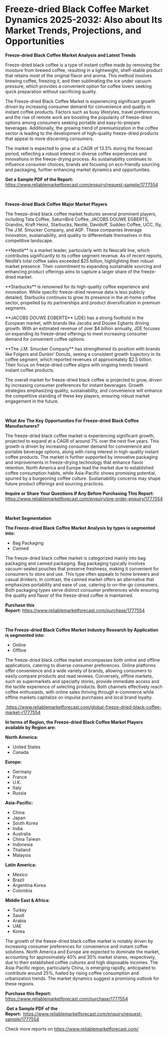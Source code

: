 <p><h1>Freeze-dried Black Coffee Market Dynamics 2025-2032: Also about Its Market Trends, Projections, and Opportunities</h1></p><p><strong>Freeze-dried Black Coffee Market Analysis and Latest Trends</strong></p>
<p><p>Freeze-dried black coffee is a type of instant coffee made by removing the moisture from brewed coffee, resulting in a lightweight, shelf-stable product that retains most of the original flavor and aroma. This method involves brewing coffee, freezing it, and then sublimating the ice under vacuum pressure, which provides a convenient option for coffee lovers seeking quick preparation without sacrificing quality.</p><p>The Freeze-dried Black Coffee Market is experiencing significant growth driven by increasing consumer demand for convenience and quality in instant coffee products. Factors such as busy lifestyles, travel preferences, and the rise of remote work are boosting the popularity of freeze-dried options among consumers seeking portable and easy-to-prepare beverages. Additionally, the growing trend of premiumization in the coffee sector is leading to the development of high-quality freeze-dried products that appeal to more discerning consumers.</p><p>The market is expected to grow at a CAGR of 13.3% during the forecast period, reflecting a robust interest in diverse coffee experiences and innovations in the freeze-drying process. As sustainability continues to influence consumer choices, brands are focusing on eco-friendly sourcing and packaging, further enhancing market dynamics and opportunities.</p></p>
<p><strong>Get a Sample PDF of the Report:&nbsp;</strong> <a href="https://www.reliablemarketforecast.com/enquiry/request-sample/1777554?utm_campaign=2320&utm_medium=2&utm_source=Github&utm_content=ia&utm_term=07042025&utm_id=freeze-dried-black-coffee">https://www.reliablemarketforecast.com/enquiry/request-sample/1777554</a></p>
<p>&nbsp;</p>
<p><strong>Freeze-dried Black Coffee Major Market Players</strong></p>
<p><p>The freeze-dried black coffee market features several prominent players, including Tata Coffee, SaturnBird Coffee, JACOBS DOUWE EGBERTS, Grandos, Kraft Heinz, Starbucks, Nestlé, Davidoff, Sudden Coffee, UCC, Illy, The J.M. Smucker Company, and AGF. These companies leverage innovation, sustainability, and quality to differentiate themselves in this competitive landscape.</p><p>**Nestlé** is a market leader, particularly with its Nescafé line, which contributes significantly to its coffee segment revenue. As of recent reports, Nestlé’s total coffee sales exceeded $25 billion, highlighting their robust market presence. Their commitment to expanding sustainable sourcing and enhancing product offerings aims to capture a larger share of the freeze-dried market.</p><p>**Starbucks** is renowned for its high-quality coffee experience and innovation. While specific freeze-dried revenue data is less publicly detailed, Starbucks continues to grow its presence in the at-home coffee sector, propelled by its partnerships and product diversification in premium segments.</p><p>**JACOBS DOUWE EGBERTS** (JDE) has a strong foothold in the European market, with brands like Jacobs and Douwe Egberts driving growth. With an estimated revenue of over $4 billion annually, JDE focuses on expanding its freeze-dried offerings to meet increasing consumer demand for convenient coffee options.</p><p>**The J.M. Smucker Company** has strengthened its position with brands like Folgers and Dunkin' Donuts, seeing a consistent growth trajectory in its coffee segment, which reported revenues of approximately $2.5 billion. Their focus on freeze-dried coffee aligns with ongoing trends toward instant coffee products.</p><p>The overall market for freeze-dried black coffee is projected to grow, driven by increasing consumer preferences for instant beverages. Growth strategies emphasizing quality, sustainability, and convenience will enhance the competitive standing of these key players, ensuring robust market engagement in the future.</p></p>
<p>&nbsp;</p>
<p><strong>What Are The Key Opportunities For Freeze-dried Black Coffee Manufacturers?</strong></p>
<p><p>The freeze-dried black coffee market is experiencing significant growth, projected to expand at a CAGR of around 7% over the next five years. This growth is driven by increasing consumer demand for convenience and portable beverage options, along with rising interest in high-quality instant coffee products. The market is further supported by innovative packaging and improvements in freeze-drying technology that enhance flavor retention. North America and Europe lead the market due to established coffee consumption habits, while Asia-Pacific shows promising potential, spurred by a burgeoning coffee culture. Sustainability concerns may shape future product offerings and sourcing practices.</p></p>
<p><strong>Inquire or Share Your Questions If Any Before Purchasing This Report:</strong> <a href="https://www.reliablemarketforecast.com/enquiry/pre-order-enquiry/1777554?utm_campaign=2320&utm_medium=2&utm_source=Github&utm_content=ia&utm_term=07042025&utm_id=freeze-dried-black-coffee">https://www.reliablemarketforecast.com/enquiry/pre-order-enquiry/1777554</a></p>
<p>&nbsp;</p>
<p><strong>Market Segmentation</strong></p>
<p><strong>The Freeze-dried Black Coffee Market Analysis by types is segmented into:</strong></p>
<p><ul><li>Bag Packaging</li><li>Canned</li></ul></p>
<p><p>The freeze-dried black coffee market is categorized mainly into bag packaging and canned packaging. Bag packaging typically involves vacuum-sealed pouches that preserve freshness, making it convenient for consumers to store and use. This type often appeals to home brewers and casual drinkers. In contrast, the canned market offers an alternative that emphasizes portability and ease of use, catering to on-the-go consumers. Both packaging types serve distinct consumer preferences while ensuring the quality and flavor of the freeze-dried coffee is maintained.</p></p>
<p><strong>Purchase this Report:&nbsp;</strong><a href="https://www.reliablemarketforecast.com/purchase/1777554?utm_campaign=2320&utm_medium=2&utm_source=Github&utm_content=ia&utm_term=07042025&utm_id=freeze-dried-black-coffee">https://www.reliablemarketforecast.com/purchase/1777554</a></p>
<p>&nbsp;</p>
<p><strong>The Freeze-dried Black Coffee Market Industry Research by Application is segmented into:</strong></p>
<p><ul><li>Online</li><li>Offline</li></ul></p>
<p><p>The freeze-dried black coffee market encompasses both online and offline applications, catering to diverse consumer preferences. Online platforms offer convenience and a wide variety of brands, allowing consumers to easily compare products and read reviews. Conversely, offline markets, such as supermarkets and specialty stores, provide immediate access and the tactile experience of selecting products. Both channels effectively reach coffee enthusiasts, with online sales thriving through e-commerce while offline markets capitalize on impulse purchases and local brand loyalty.</p></p>
<p><a href="https://www.reliablemarketforecast.com/global-freeze-dried-black-coffee-market-r1777554?utm_campaign=2320&utm_medium=2&utm_source=Github&utm_content=ia&utm_term=07042025&utm_id=freeze-dried-black-coffee">&nbsp;https://www.reliablemarketforecast.com/global-freeze-dried-black-coffee-market-r1777554</a></p>
<p><strong>In terms of Region, the Freeze-dried Black Coffee Market Players available by Region are:</strong></p>
<p>
    <p> <strong> North America: </strong>
        <ul>
            <li>United States</li>
            <li>Canada</li>
        </ul>
        </p> 
    <p> <strong> Europe: </strong>
        <ul>
            <li>Germany</li>
            <li>France</li>
            <li>U.K.</li>
            <li>Italy</li>
            <li>Russia</li>
        </ul>
        </p> 
    <p> <strong> Asia-Pacific: </strong>
        <ul>
            <li>China</li>
            <li>Japan</li>
            <li>South Korea</li>
            <li>India</li>
            <li>Australia</li>
            <li>China Taiwan</li>
            <li>Indonesia</li>
            <li>Thailand</li>
            <li>Malaysia</li>
        </ul>
        </p> 
    <p> <strong> Latin America: </strong>
        <ul>
            <li>Mexico</li>
            <li>Brazil</li>
            <li>Argentina Korea</li>
            <li>Colombia</li>
        </ul>
        </p> 
    <p> <strong> Middle East & Africa: </strong>
        <ul>
            <li>Turkey</li>
            <li>Saudi</li>
            <li>Arabia</li>
            <li>UAE</li>
            <li>Korea</li>
        </ul>
    </p>
    </p>
<p><p>The growth of the freeze-dried black coffee market is notably driven by increasing consumer preferences for convenience and instant coffee solutions. North America and Europe are expected to dominate the market, accounting for approximately 40% and 30% market shares, respectively, due to their established coffee cultures and high disposable incomes. The Asia-Pacific region, particularly China, is emerging rapidly, anticipated to contribute around 25%, fueled by rising coffee consumption and urbanization trends. The market dynamics suggest a promising outlook for these regions.</p></p>
<p><strong>Purchase this Report: </strong><a href="https://www.reliablemarketforecast.com/purchase/1777554?utm_campaign=2320&utm_medium=2&utm_source=Github&utm_content=ia&utm_term=07042025&utm_id=freeze-dried-black-coffee">https://www.reliablemarketforecast.com/purchase/1777554</a></p>
<p>&nbsp;<strong>Get a Sample PDF of the Report:&nbsp;&nbsp;</strong><a href="https://www.reliablemarketforecast.com/enquiry/request-sample/1777554?utm_campaign=2320&utm_medium=2&utm_source=Github&utm_content=ia&utm_term=07042025&utm_id=freeze-dried-black-coffee">https://www.reliablemarketforecast.com/enquiry/request-sample/1777554</a></p>
<p><strong></strong></p>
<p>Check more reports on <a href="https://www.reliablemarketforecast.com/?utm_campaign=2320&utm_medium=2&utm_source=Github&utm_content=ia&utm_term=07042025&utm_id=freeze-dried-black-coffee">https://www.reliablemarketforecast.com/</a></p>